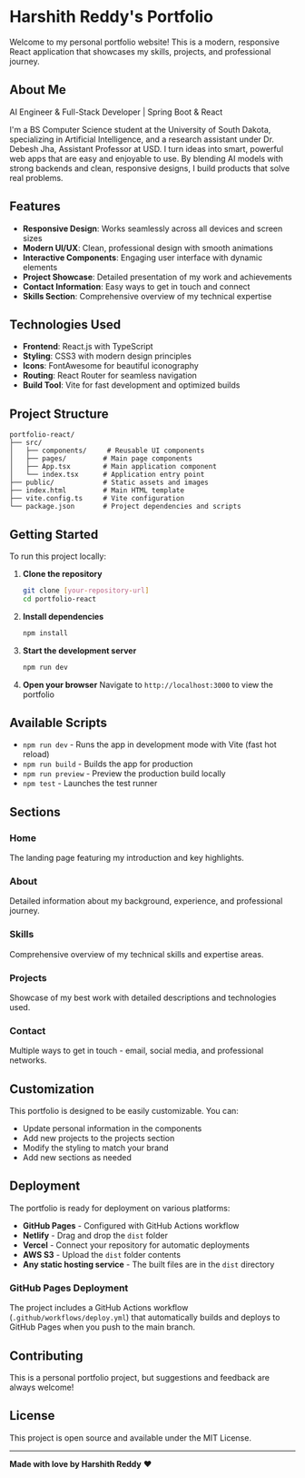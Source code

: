 # Harshith Reddy's Portfolio

Welcome to my personal portfolio website! This is a modern, responsive React application that showcases my skills, projects, and professional journey.

## About Me

AI Engineer & Full-Stack Developer | Spring Boot & React

I'm a BS Computer Science student at the University of South Dakota, specializing in Artificial Intelligence, and a research assistant under Dr. Debesh Jha, Assistant Professor at USD. I turn ideas into smart, powerful web apps that are easy and enjoyable to use. By blending AI models with strong backends and clean, responsive designs, I build products that solve real problems.

## Features

- **Responsive Design**: Works seamlessly across all devices and screen sizes
- **Modern UI/UX**: Clean, professional design with smooth animations
- **Interactive Components**: Engaging user interface with dynamic elements
- **Project Showcase**: Detailed presentation of my work and achievements
- **Contact Information**: Easy ways to get in touch and connect
- **Skills Section**: Comprehensive overview of my technical expertise

## Technologies Used

- **Frontend**: React.js with TypeScript
- **Styling**: CSS3 with modern design principles
- **Icons**: FontAwesome for beautiful iconography
- **Routing**: React Router for seamless navigation
- **Build Tool**: Vite for fast development and optimized builds

## Project Structure

```
portfolio-react/
├── src/
│   ├── components/     # Reusable UI components
│   ├── pages/         # Main page components
│   ├── App.tsx        # Main application component
│   └── index.tsx      # Application entry point
├── public/            # Static assets and images
├── index.html         # Main HTML template
├── vite.config.ts     # Vite configuration
└── package.json       # Project dependencies and scripts
```

## Getting Started

To run this project locally:

1. **Clone the repository**
   ```bash
   git clone [your-repository-url]
   cd portfolio-react
   ```

2. **Install dependencies**
   ```bash
   npm install
   ```

3. **Start the development server**
   ```bash
   npm run dev
   ```

4. **Open your browser**
   Navigate to `http://localhost:3000` to view the portfolio


## Available Scripts

- `npm run dev` - Runs the app in development mode with Vite (fast hot reload)
- `npm run build` - Builds the app for production
- `npm run preview` - Preview the production build locally
- `npm test` - Launches the test runner

## Sections

### Home
The landing page featuring my introduction and key highlights.

### About
Detailed information about my background, experience, and professional journey.

### Skills
Comprehensive overview of my technical skills and expertise areas.

### Projects
Showcase of my best work with detailed descriptions and technologies used.

### Contact
Multiple ways to get in touch - email, social media, and professional networks.

## Customization

This portfolio is designed to be easily customizable. You can:
- Update personal information in the components
- Add new projects to the projects section
- Modify the styling to match your brand
- Add new sections as needed

## Deployment

The portfolio is ready for deployment on various platforms:
- **GitHub Pages** - Configured with GitHub Actions workflow
- **Netlify** - Drag and drop the `dist` folder
- **Vercel** - Connect your repository for automatic deployments
- **AWS S3** - Upload the `dist` folder contents
- **Any static hosting service** - The built files are in the `dist` directory

### GitHub Pages Deployment
The project includes a GitHub Actions workflow (`.github/workflows/deploy.yml`) that automatically builds and deploys to GitHub Pages when you push to the main branch.

## Contributing

This is a personal portfolio project, but suggestions and feedback are always welcome!

## License

This project is open source and available under the MIT License.

---

**Made with love by Harshith Reddy** ❤️

